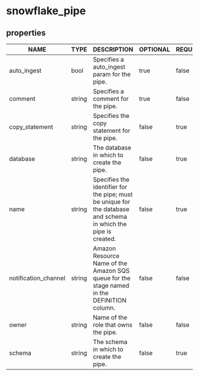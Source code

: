 
# snowflake_pipe

<!-- These docs are auto-generated by code in ./docgen, run by with make docs. Manual edits will be overwritten. -->

## properties

|         NAME         |  TYPE  |                                                   DESCRIPTION                                                   | OPTIONAL | REQUIRED  | COMPUTED | DEFAULT |
|----------------------|--------|-----------------------------------------------------------------------------------------------------------------|----------|-----------|----------|---------|
| auto_ingest          | bool   | Specifies a auto_ingest param for the pipe.                                                                     | true     | false     | false    | false   |
| comment              | string | Specifies a comment for the pipe.                                                                               | true     | false     | false    |         |
| copy_statement       | string | Specifies the copy statement for the pipe.                                                                      | false    | true      | false    |         |
| database             | string | The database in which to create the pipe.                                                                       | false    | true      | false    |         |
| name                 | string | Specifies the identifier for the pipe; must be unique for the database and schema in which the pipe is created. | false    | true      | false    |         |
| notification_channel | string | Amazon Resource Name of the Amazon SQS queue for the stage named in the DEFINITION column.                      | false    | false     | true     |         |
| owner                | string | Name of the role that owns the pipe.                                                                            | false    | false     | true     |         |
| schema               | string | The schema in which to create the pipe.                                                                         | false    | true      | false    |         |
